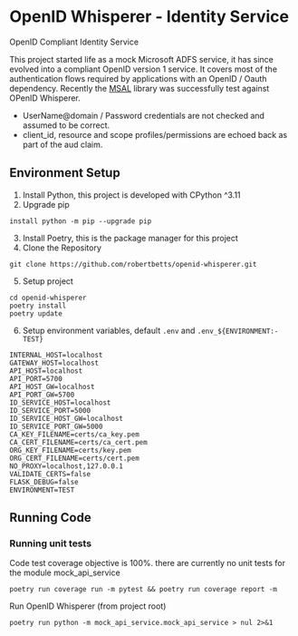 # OpenID Whisperer - Identity Service
OpenID Compliant Identity Service

This project started life as a mock Microsoft ADFS service, it has since evolved into a compliant
OpenID version 1 service. It covers most of the authentication flows required by applications with
an OpenID / Oauth dependency. Recently the [MSAL](https://pypi.org/project/msal/) library was successfully
test against OPenID Whisperer.

* UserName@domain / Password credentials are not checked and assumed to be correct.
* client_id, resource and scope profiles/permissions are echoed back as part of the aud claim. 

## Environment Setup
1. Install Python, this project is developed with CPython ^3.11
2. Upgrade pip 

```commandline
install python -m pip --upgrade pip
```
3. Install Poetry, this is the package manager for this project
4. Clone the Repository

```commandline
git clone https://github.com/robertbetts/openid-whisperer.git
```
5. Setup project

```commandline
cd openid-whisperer
poetry install
poetry update
```
6. Setup environment variables, default `.env` and `.env_${ENVIRONMENT:-TEST}`

```
INTERNAL_HOST=localhost
GATEWAY_HOST=localhost
API_HOST=localhost
API_PORT=5700
API_HOST_GW=localhost
API_PORT_GW=5700
ID_SERVICE_HOST=localhost
ID_SERVICE_PORT=5000
ID_SERVICE_HOST_GW=localhost
ID_SERVICE_PORT_GW=5000
CA_KEY_FILENAME=certs/ca_key.pem
CA_CERT_FILENAME=certs/ca_cert.pem
ORG_KEY_FILENAME=certs/key.pem
ORG_CERT_FILENAME=certs/cert.pem
NO_PROXY=localhost,127.0.0.1
VALIDATE_CERTS=false
FLASK_DEBUG=false
ENVIRONMENT=TEST
```

## Running Code
### Running unit tests
Code test coverage objective is 100%. there are currently no unit tests for the module mock_api_service
```
poetry run coverage run -m pytest && poetry run coverage report -m
```

Run OpenID Whisperer (from project root)
```
poetry run python -m mock_api_service.mock_api_service > nul 2>&1
```

